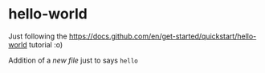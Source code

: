 # hello-world
Just following the https://docs.github.com/en/get-started/quickstart/hello-world tutorial :o)

Addition of a *new file* just to says `hello`

